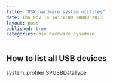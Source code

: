 ```yaml
---
title: "OSX hardware system utilites"
date: Thu Nov 14 14:31:09 +0800 2013
layout: post
published: true
categories: osx hardware sysadmin
---
```


## How to list all USB devices
system_profiler SPUSBDataType

